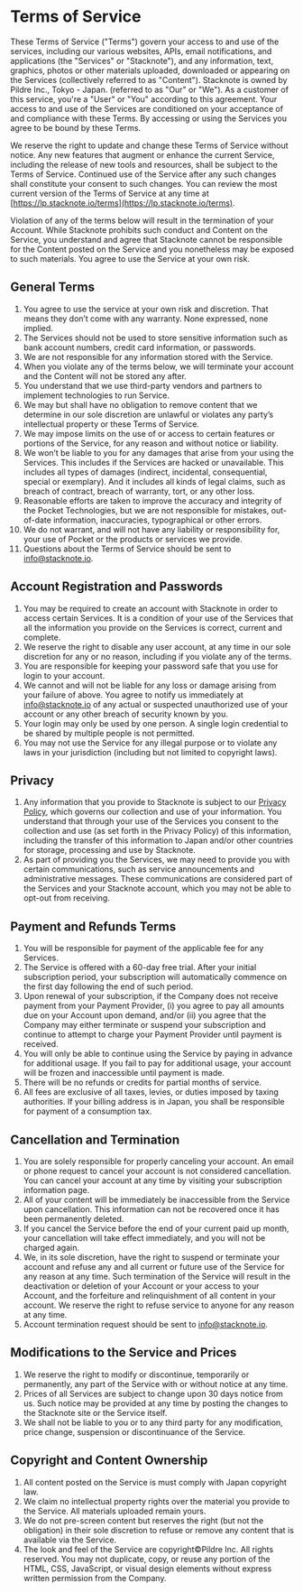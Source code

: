 # Terms of Service

These Terms of Service ("Terms") govern your access to and use of the services, including our various websites, APIs, email notifications, and applications (the "Services" or "Stacknote"), and any information, text, graphics, photos or other materials uploaded, downloaded or appearing on the Services (collectively referred to as "Content"). Stacknote is owned by Pildre Inc., Tokyo - Japan. (referred to as "Our" or "We"). As a customer of this service, you're a "User" or "You" according to this agreement. Your access to and use of the Services are conditioned on your acceptance of and compliance with these Terms. By accessing or using the Services you agree to be bound by these Terms.

We reserve the right to update and change these Terms of Service without notice. Any new features that augment or enhance the current Service, including the release of new tools and resources, shall be subject to the Terms of Service. Continued use of the Service after any such changes shall constitute your consent to such changes. You can review the most current version of the Terms of Service at any time at [https://lp.stacknote.io/terms](https://lp.stacknote.io/terms).

Violation of any of the terms below will result in the termination of your Account. While Stacknote prohibits such conduct and Content on the Service, you understand and agree that Stacknote cannot be responsible for the Content posted on the Service and you nonetheless may be exposed to such materials. You agree to use the Service at your own risk.

## General Terms

1. You agree to use the service at your own risk and discretion. That means they don’t come with any warranty. None expressed, none implied.
2. The Services should not be used to store sensitive information such as bank account numbers, credit card information, or passwords.
3. We are not responsible for any information stored with the Service.
4. When you violate any of the terms below, we will terminate your account and the Content will not be stored any after.
5. You understand that we use third-party vendors and partners to implement technologies to run Service.
6. We may but shall have no obligation to remove content that we determine in our sole discretion are unlawful or violates any party’s intellectual property or these Terms of Service.
7. We may impose limits on the use of or access to certain features or portions of the Service, for any reason and without notice or liability.
8. We won’t be liable to you for any damages that arise from your using the Services. This includes if the Services are hacked or unavailable. This includes all types of damages (indirect, incidental, consequential, special or exemplary). And it includes all kinds of legal claims, such as breach of contract, breach of warranty, tort, or any other loss.
9. Reasonable efforts are taken to improve the accuracy and integrity of the Pocket Technologies, but we are not responsible for mistakes, out-of-date information, inaccuracies, typographical or other errors.
10. We do not warrant, and will not have any liability or responsibility for, your use of Pocket or the products or services we provide.
11. Questions about the Terms of Service should be sent to [info@stacknote.io](mailto:info@stacknote.io).

## Account Registration and Passwords

1. You may be required to create an account with Stacknote in order to access certain Services. It is a condition of your use of the Services that all the information you provide on the Services is correct, current and complete.
2. We reserve the right to disable any user account, at any time in our sole discretion for any or no reason, including if you violate any of the terms.
3. You are responsible for keeping your password safe that you use for login to your account.
4. We cannot and will not be liable for any loss or damage arising from your failure of above. You agree to notify us immediately at [info@stacknote.io](mailto:info@stacknote.io) of any actual or suspected unauthorized use of your account or any other breach of security known by you.
5. Your login may only be used by one person. A single login credential to be shared by multiple people is not permitted.
6. You may not use the Service for any illegal purpose or to violate any laws in your jurisdiction (including but not limited to copyright laws).

## Privacy

1. Any information that you provide to Stacknote is subject to our [Privacy Policy](https://lp.stacknote.io/privacy), which governs our collection and use of your information. You understand that through your use of the Services you consent to the collection and use (as set forth in the Privacy Policy) of this information, including the transfer of this information to Japan and/or other countries for storage, processing and use by Stacknote.
2. As part of providing you the Services, we may need to provide you with certain communications, such as service announcements and administrative messages. These communications are considered part of the Services and your Stacknote account, which you may not be able to opt-out from receiving.

## Payment and Refunds Terms

1. You will be responsible for payment of the applicable fee for any Services.
2. The Service is offered with a 60-day free trial. After your initial subscription period, your subscription will automatically commence on the first day following the end of such period.
3. Upon renewal of your subscription, if the Company does not receive payment from your Payment Provider, (i) you agree to pay all amounts due on your Account upon demand, and/or (ii) you agree that the Company may either terminate or suspend your subscription and continue to attempt to charge your Payment Provider until payment is received.
4. You will only be able to continue using the Service by paying in advance for additional usage. If you fail to pay for additional usage, your account will be frozen and inaccessible until payment is made.
5. There will be no refunds or credits for partial months of service.
6. All fees are exclusive of all taxes, levies, or duties imposed by taxing authorities. If your billing address is in Japan, you shall be responsible for payment of a consumption tax.

## Cancellation and Termination

1. You are solely responsible for properly canceling your account. An email or phone request to cancel your account is not considered cancellation. You can cancel your account at any time by visiting your subscription information page.
2. All of your content will be immediately be inaccessible from the Service upon cancellation. This information can not be recovered once it has been permanently deleted.
3. If you cancel the Service before the end of your current paid up month, your cancellation will take effect immediately, and you will not be charged again.
4. We, in its sole discretion, have the right to suspend or terminate your account and refuse any and all current or future use of the Service for any reason at any time. Such termination of the Service will result in the deactivation or deletion of your Account or your access to your Account, and the forfeiture and relinquishment of all content in your account. We reserve the right to refuse service to anyone for any reason at any time.
5. Account termination request should be sent to [info@stacknote.io](mailto:info@stacknote.io).

## Modifications to the Service and Prices

1. We reserve the right to modify or discontinue, temporarily or permanently, any part of the Service with or without notice at any time.
2. Prices of all Services are subject to change upon 30 days notice from us. Such notice may be provided at any time by posting the changes to the Stacknote site or the Service itself.
3. We shall not be liable to you or to any third party for any modification, price change, suspension or discontinuance of the Service.

## Copyright and Content Ownership

1. All content posted on the Service is must comply with Japan copyright law.
2. We claim no intellectual property rights over the material you provide to the Service. All materials uploaded remain yours.
3. We do not pre-screen content but reserves the right (but not the obligation) in their sole discretion to refuse or remove any content that is available via the Service.
4. The look and feel of the Service are copyright©Pildre Inc. All rights reserved. You may not duplicate, copy, or reuse any portion of the HTML, CSS, JavaScript, or visual design elements without express written permission from the Company.
